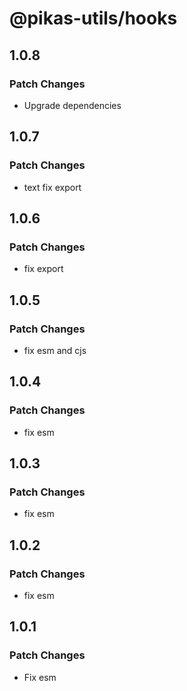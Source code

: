 # @pikas-utils/hooks

## 1.0.8

### Patch Changes

- Upgrade dependencies

## 1.0.7

### Patch Changes

- text fix export

## 1.0.6

### Patch Changes

- fix export

## 1.0.5

### Patch Changes

- fix esm and cjs

## 1.0.4

### Patch Changes

- fix esm

## 1.0.3

### Patch Changes

- fix esm

## 1.0.2

### Patch Changes

- fix esm

## 1.0.1

### Patch Changes

- Fix esm
